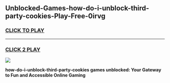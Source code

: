 
## Unblocked-Games-how-do-i-unblock-third-party-cookies-Play-Free-0irvg
<h3>
<a href="https://premium76.site?title=how-do-i-unblock-third-party-cookies&ref=21A">CLICK TO PLAY</a></h3>
<hr>

<h3>
<a href="https://premium76.site?title=how-do-i-unblock-third-party-cookies&ref=21A">CLICK 2 PLAY</a>
  
</h3>

<a href="https://premium76.site?title=how-do-i-unblock-third-party-cookies&ref=21A"><img src="https://clearcache.store/games.png"></a>


**how-do-i-unblock-third-party-cookies games unblocked: Your Gateway to Fun and Accessible Online Gaming**
